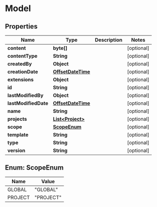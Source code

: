 
# Model

## Properties
Name | Type | Description | Notes
------------ | ------------- | ------------- | -------------
**content** | **byte[]** |  |  [optional]
**contentType** | **String** |  |  [optional]
**createdBy** | **Object** |  |  [optional]
**creationDate** | [**OffsetDateTime**](OffsetDateTime.md) |  |  [optional]
**extensions** | **Object** |  |  [optional]
**id** | **String** |  |  [optional]
**lastModifiedBy** | **Object** |  |  [optional]
**lastModifiedDate** | [**OffsetDateTime**](OffsetDateTime.md) |  |  [optional]
**name** | **String** |  |  [optional]
**projects** | [**List&lt;Project&gt;**](Project.md) |  |  [optional]
**scope** | [**ScopeEnum**](#ScopeEnum) |  |  [optional]
**template** | **String** |  |  [optional]
**type** | **String** |  |  [optional]
**version** | **String** |  |  [optional]


<a name="ScopeEnum"></a>
## Enum: ScopeEnum
Name | Value
---- | -----
GLOBAL | &quot;GLOBAL&quot;
PROJECT | &quot;PROJECT&quot;



